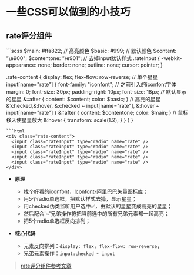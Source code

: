 # 一些CSS可以做到的小技巧
## rate评分组件
<cssLittleSkill-rateStars/>
```scss
$main: #ffa822; // 高亮颜色
$basic: #999; // 默认颜色
$content: "\e900";
$contentone: "\e901";
// 去掉input默认样式
.rateInput {
  -webkit-appearance: none;
  border: none;
  outline: none;
  cursor: pointer;
}

.rate-content {
  display: flex;
  flex-flow: row-reverse;
  // 单个星星
  input[name="rate"] {
    font-family: "iconfont"; // 之前引入的iconfont字体
    margin: 0;
    font-size: 30px;
    padding-right: 10px;
    font-size: 18px;
    // 默认显示的星星
    &::after {
      content: $content;
      color: $basic;
    }
    // 高亮的星星
    &:checked,&:hover,
    &:checked ~ input[name="rate"],
    &:hover ~ input[name="rate"] {
      &::after {
        content: $contentone;
        color: $main;
      }
      // 鼠标移入使星星放大
      &:hover {
        transform: scale(1.2);
      }
    }
  }
}
```
```html
<div class="rate-content">
  <input class="rateInput" type="radio" name="rate" />
  <input class="rateInput" type="radio" name="rate" />
  <input class="rateInput" type="radio" name="rate" />
  <input class="rateInput" type="radio" name="rate" />
  <input class="rateInput" type="radio" name="rate" />
</div>
```


+ **原理**
  + 找个好看的iconfont，<a href="https://www.iconfont.cn/">Iconfont-阿里巴巴矢量图标库</a>；
  + 用5个radio单选框，把默认样式去掉，显示星星；
  + 用checked伪类监听用户选中✅，由默认的星星变成高亮的星星；
  + 然后配合'~'兄弟操作符把当前选中的所有兄弟元素都一起高亮；
  + 把5个radio单选框反向排列；

+ **核心代码**
  + 元素反向排列：`display: flex; flex-flow: row-reverse;`
  + 兄弟元素操作：`input:checked ~ input`
> <a href="https://juejin.im/post/5d57adf5f265da03e3697e1b">rate评分组件参考文章</a>